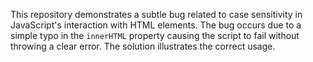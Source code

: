 This repository demonstrates a subtle bug related to case sensitivity in JavaScript's interaction with HTML elements. The bug occurs due to a simple typo in the `innerHTML` property causing the script to fail without throwing a clear error. The solution illustrates the correct usage.